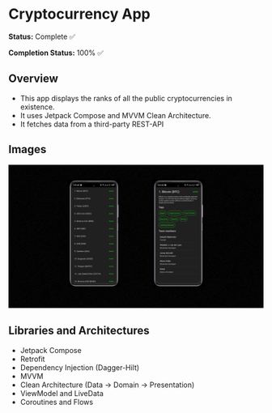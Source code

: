 # Cryptocurrency App

**Status:** Complete ✅

**Completion Status:** 100% ✅

## Overview

- This app displays the ranks of all the public cryptocurrencies in existence.
- It uses Jetpack Compose and MVVM Clean Architecture.
- It fetches data from a third-party REST-API

## Images

![Crypto App Collage](/images/1.png)

## Libraries and Architectures

- Jetpack Compose
- Retrofit
- Dependency Injection (Dagger-Hilt)
- MVVM
- Clean Architecture (Data -> Domain -> Presentation)
- ViewModel and LiveData
- Coroutines and Flows